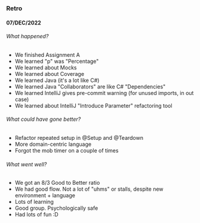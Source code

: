 ### Retro
#### 07/DEC/2022

###### What happened?
- We finished Assignment A
- We learned "p" was "Percentage"
- We learned about Mocks
- We learned about Coverage
- We learned Java (it's a lot like C#)
- We learned Java "Collaborators" are like C# "Dependencies"
- We learned IntelliJ gives pre-commit warning (for unused imports, in out case)
- We learned about IntelliJ "Introduce Parameter" refactoring tool

###### What could have gone better?
- Refactor repeated setup in @Setup and @Teardown
- More domain-centric language
- Forgot the mob timer on a couple of times

###### What went well?
- We got an 8/3 Good to Better ratio
- We had good flow. Not a lot of "uhms" or stalls, despite new environment + language
- Lots of learning
- Good group. Psychologically safe
- Had lots of fun :D
